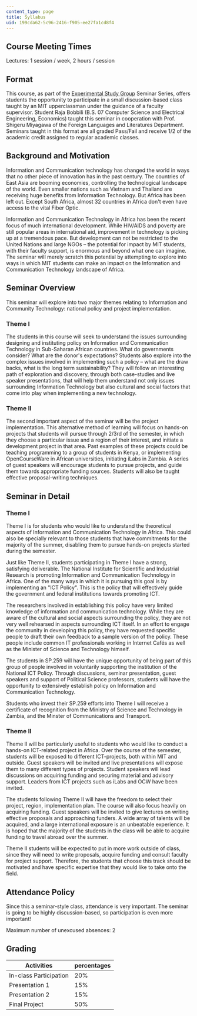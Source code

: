 ```yaml
---
content_type: page
title: Syllabus
uid: 199cda62-5c96-2416-f905-ee27fa1cd8f4
---
```


Course Meeting Times
--------------------

Lectures: 1 session / week, 2 hours / session

Format
------

This course, as part of the [Experimental Study Group](https://esg.mit.edu/) Seminar Series, offers students the opportunity to participate in a small discussion-based class taught by an MIT upperclassman under the guidance of a faculty supervisor. Student Raja Bobbili (B.S. 07 Computer Science and Electrical Engineering, Economics) taught this seminar in cooperation with Prof. Shigeru Miyagawa of the Foreign Languages and Literatures Department. Seminars taught in this format are all graded Pass/Fail and receive 1/2 of the academic credit assigned to regular academic classes.

Background and Motivation
-------------------------

Information and Communication technology has changed the world in ways that no other piece of innovation has in the past century. The countries of East Asia are booming economies, controlling the technological landscape of the world. Even smaller nations such as Vietnam and Thailand are receiving huge benefits from Information Technology. But Africa has been left out. Except South Africa, almost 32 countries in Africa don't even have access to the vital Fiber Optic.

Information and Communication Technology in Africa has been the recent focus of much international development. While HIV/AIDS and poverty are still popular areas in international aid, improvement in technology is picking up at a tremendous pace. But development can not be restricted to the United Nations and large NGOs – the potential for impact by MIT students, with their faculty support, is enormous and beyond what one can imagine. The seminar will merely scratch this potential by attempting to explore into ways in which MIT students can make an impact on the Information and Communication Technology landscape of Africa.

Seminar Overview
----------------

This seminar will explore into two major themes relating to Information and Community Technology: national policy and project implementation.

### Theme I

The students in this course will seek to understand the issues surrounding designing and instituting policy on Information and Communication Technology in Sub-Saharan African countries. What do governments consider? What are the donor's expectations? Students also explore into the complex issues involved in implementing such a policy – what are the draw backs, what is the long term sustainability? They will follow an interesting path of exploration and discovery, through both case-studies and live speaker presentations, that will help them understand not only issues surrounding Information Technology but also cultural and social factors that come into play when implementing a new technology.

### Theme II

The second important aspect of the seminar will be the project implementation. This alternative method of learning will focus on hands-on projects that students will pursue through 2/3rd of the semester, in which they choose a particular issue and a region of their interest, and initiate a development project in that area. Past examples of these projects could be teaching programming to a group of students in Kenya, or implementing OpenCourseWare in African universities, initiating iLabs in Zambia. A series of guest speakers will encourage students to pursue projects, and guide them towards appropriate funding sources. Students will also be taught effective proposal-writing techniques.

Seminar in Detail
-----------------

### Theme I

Theme I is for students who would like to understand the theoretical aspects of Information and Communication Technology in Africa. This could also be specially relevant to those students that have commitments for the majority of the summer, disabling them to pursue hands-on projects started during the semester.

Just like Theme II, students participating in Theme I have a strong, satisfying deliverable. The National Institute for Scientific and Industrial Research is promoting Information and Communication Technology in Africa. One of the many ways in which it is pursuing this goal is by implementing an "ICT Policy". This is the policy that will effectively guide the government and federal institutions towards promoting ICT.

The researchers involved in establishing this policy have very limited knowledge of information and communication technology. While they are aware of the cultural and social aspects surrounding the policy, they are not very well rehearsed in aspects surrounding ICT itself. In an effort to engage the community in developing this policy, they have requested specific people to draft their own feedback to a sample version of the policy. These people include common IT professionals working in Internet Cafés as well as the Minister of Science and Technology himself.

The students in SP.259 will have the unique opportunity of being part of this group of people involved in voluntarily supporting the institution of the National ICT Policy. Through discussions, seminar presentation, guest speakers and support of Political Science professors, students will have the opportunity to extensively establish policy on Information and Communication Technology.

Students who invest their SP.259 efforts into Theme I will receive a certificate of recognition from the Ministry of Science and Technology in Zambia, and the Minster of Communications and Transport.

### Theme II

Theme II will be particularly useful to students who would like to conduct a hands-on ICT-related project in Africa. Over the course of the semester, students will be exposed to different ICT-projects, both within MIT and outside. Guest speakers will be invited and live presentations will expose them to many different types of projects. Student speakers will lead discussions on acquiring funding and securing material and advisory support. Leaders from ICT projects such as iLabs and OCW have been invited.

The students following Theme II will have the freedom to select their project, region, implementation plan. The course will also focus heavily on acquiring funding. Guest speakers will be invited to give lectures on writing effective proposals and approaching funders. A wide array of talents will be acquired, and a large international exposure is an unbeatable experience. It is hoped that the majority of the students in the class will be able to acquire funding to travel abroad over the summer.

Theme II students will be expected to put in more work outside of class, since they will need to write proposals, acquire funding and consult faculty for project support. Therefore, the students that choose this track should be motivated and have specific expertise that they would like to take onto the field.

Attendance Policy
-----------------

Since this a seminar-style class, attendance is very important. The seminar is going to be highly discussion-based, so participation is even more important!

Maximum number of unexcused absences: 2

Grading
-------

| Activities | percentages |
| --- | --- |
| In-class Participation | 20% |
| Presentation 1 | 15% |
| Presentation 2 | 15% |
| Final Project | 50%
